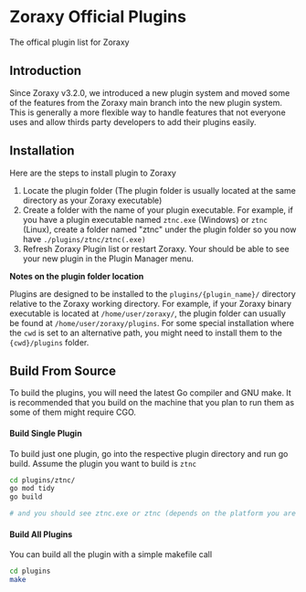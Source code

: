 # Zoraxy Official Plugins
The offical plugin list for Zoraxy



## Introduction

Since Zoraxy v3.2.0, we introduced a new plugin system and moved some of the features from the Zoraxy main branch into the new plugin system. This is generally a more flexible way to handle features that not everyone uses and allow thirds party developers to add their plugins easily. 



## Installation

Here are the steps to install plugin to Zoraxy

1. Locate the plugin folder (The plugin folder is usually located at the same directory as your Zoraxy executable)
2. Create a folder with the name of your plugin executable. For example, if you have a plugin executable named `ztnc.exe` (Windows) or `ztnc` (Linux), create a folder named "ztnc" under the plugin folder so you now have `./plugins/ztnc/ztnc(.exe)`
3. Refresh Zoraxy Plugin list or restart Zoraxy. Your should be able to see your new plugin in the Plugin Manager menu. 



**Notes on the plugin folder location**

Plugins are designed to be installed to the `plugins/{plugin_name}/` directory relative to the Zoraxy working directory. For example, if your Zoraxy binary executable is located at `/home/user/zoraxy/`, the plugin folder can usually be found at `/home/user/zoraxy/plugins`. For some special installation where the `cwd` is set to an alternative path, you might need to install them to the `{cwd}/plugins` folder.

## Build From Source

To build the plugins, you will need the latest Go compiler and GNU make. It is recommended that you build on the machine that you plan to run them as some of them might require CGO. 

#### Build Single Plugin

To build just one plugin, go into the respective plugin directory and run go build. Assume the plugin you want to build is `ztnc`

```bash
cd plugins/ztnc/
go mod tidy
go build

# and you should see ztnc.exe or ztnc (depends on the platform you are using)
```

#### Build All Plugins

You can build all the plugin with a simple makefile call

```bash
cd plugins
make
```

